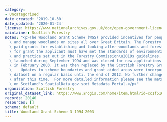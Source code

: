 ```yaml
---
category:
- Uncategorised
date_created: '2019-10-30'
date_updated: '2020-01-24'
license: https://www.nationalarchives.gov.uk/doc/open-government-licence/version/3/
maintainer: Scottish Forestry
notes: "<p>The Woodland Grant Scheme (WGS) provided incentives for people to create\
  \ and manage woodlands on sites all over Great Britain. The Forestry Commission\
  \ paid grants for establishing and looking after woodlands and forests.     To qualify\
  \ for grant the applicant must have met the standards of environmental protection\
  \ and practice set out in the Forestry Commission\u2019s guidelines.    WGS3 was\
  \ launched during September 1994 and was closed for new applications in Scotland\
  \ in February 2003. It was then replaced by the Scottish Forestry Grant Scheme (SFGS).\
  \    Updates to scheme boundaries and grant aided areas were incorporated into the\
  \ dataset on a regular basis until the end of 2012. No further changes will be made\
  \ after this time.  For more detailed information please see the metadata record\
  \ on Scotland's SpatialData.gov.scot Metadata Portal.</p>"
organization: Scottish Forestry
original_dataset_link: https://www.arcgis.com/home/item.html?id=cc1f51699439430c968a507eaf9acca7
records: 20140
resources: []
schema: default
title: Woodland Grant Scheme 3 1994-2003
---
```

